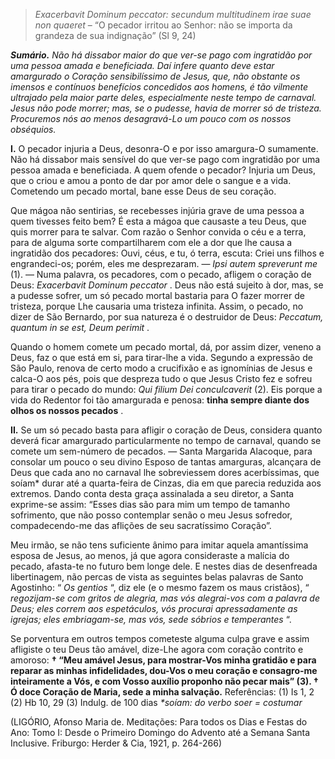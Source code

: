 > *Exacerbavit Dominum peccator: secundum multitudinem irae suae non quaeret* – “O pecador irritou ao Senhor: não se importa da grandeza de sua indignação” (Sl 9, 24)

***Sumário.** Não há dissabor maior do que ver-se pago com ingratidão por uma pessoa amada e beneficiada. Daí infere quanto deve estar amargurado o Coração sensibilíssimo de Jesus, que, não obstante os imensos e contínuos benefícios concedidos aos homens, é tão vilmente ultrajado pela maior parte deles, especialmente neste tempo de carnaval. Jesus não pode morrer; mas, se o pudesse, havia de morrer só de tristeza. Procuremos nós ao menos desagravá-Lo um pouco com os nossos obséquios.*

**I.** O pecador injuria a Deus, desonra-O e por isso amargura-O sumamente. Não há dissabor mais sensível do que ver-se pago com ingratidão por uma pessoa amada e beneficiada. A quem ofende o pecador? Injuria um Deus, que o criou e amou a ponto de dar por amor dele o sangue e a vida. Cometendo um pecado mortal, bane esse Deus de seu coração.

Que mágoa não sentirias, se recebesses injúria grave de uma pessoa a quem tivesses feito bem? É esta a mágoa que causaste a teu Deus, que quis morrer para te salvar. Com razão o Senhor convida o céu e a terra, para de alguma sorte compartilharem com ele a dor que lhe causa a ingratidão dos pecadores: Ouvi, céus, e tu, ó terra, escuta: Criei uns filhos e engrandeci-os; porém, eles me desprezaram. ― *Ipsi autem spreverunt me* (1). ― Numa palavra, os pecadores, com o pecado, afligem o coração de Deus: *Exacerbavit Dominum peccator* . Deus não está sujeito à dor, mas, se a pudesse sofrer, um só pecado mortal bastaria para O fazer morrer de tristeza, porque Lhe causaria uma tristeza infinita. Assim, o pecado, no dizer de São Bernardo, por sua natureza é o destruidor de Deus: *Peccatum, quantum in se est, Deum perimit* .

Quando o homem comete um pecado mortal, dá, por assim dizer, veneno a Deus, faz o que está em si, para tirar-lhe a vida. Segundo a expressão de São Paulo, renova de certo modo a crucifixão e as ignomínias de Jesus e calca-O aos pés, pois que despreza tudo o que Jesus Cristo fez e sofreu para tirar o pecado do mundo: *Qui filium Dei conculcaverit* (2). Eis porque a vida do Redentor foi tão amargurada e penosa: **tinha sempre diante dos olhos os nossos pecados** .

**II.** Se um só pecado basta para afligir o coração de Deus, considera quanto deverá ficar amargurado particularmente no tempo de carnaval, quando se comete um sem-número de pecados. ― Santa Margarida Alacoque, para consolar um pouco o seu divino Esposo de tantas amarguras, alcançara de Deus que cada ano no carnaval lhe sobreviessem dores acerbíssimas, que soíam\* durar até a quarta-feira de Cinzas, dia em que parecia reduzida aos extremos. Dando conta desta graça assinalada a seu diretor, a Santa exprime-se assim: “Esses dias são para mim um tempo de tamanho sofrimento, que não posso contemplar senão o meu Jesus sofredor, compadecendo-me das aflições de seu sacratíssimo Coração”.

Meu irmão, se não tens suficiente ânimo para imitar aquela amantíssima esposa de Jesus, ao menos, já que agora consideraste a malícia do pecado, afasta-te no futuro bem longe dele. E nestes dias de desenfreada libertinagem, não percas de vista as seguintes belas palavras de Santo Agostinho: “ *Os gentios* “, diz ele (e o mesmo fazem os maus cristãos), “ *regozijam-se com gritos de alegria, mas vós alegrai-vos com a palavra de Deus; eles correm aos espetáculos, vós procurai apressadamente as igrejas; eles embriagam-se, mas vós, sede sóbrios e temperantes* “.

Se porventura em outros tempos cometeste alguma culpa grave e assim afligiste o teu Deus tão amável, dize-Lhe agora com coração contrito e amoroso: **† “Meu amável Jesus, para mostrar-Vos minha gratidão e para reparar as minhas infidelidades, dou-Vos o meu coração e consagro-me inteiramente a Vós, e com Vosso auxílio proponho não pecar mais” (3). † Ó doce Coração de Maria, sede a minha salvação.** Referências: (1) Is 1, 2 (2) Hb 10, 29 (3) Indulg. de 100 dias *\*soíam: do verbo soer = costumar*

(LIGÓRIO, Afonso Maria de. Meditações: Para todos os Dias e Festas do Ano: Tomo I: Desde o Primeiro Domingo do Advento até a Semana Santa Inclusive. Friburgo: Herder & Cia, 1921, p. 264-266)
